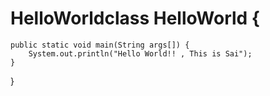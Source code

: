 # HelloWorldclass HelloWorld {
    public static void main(String args[]) {
        System.out.println("Hello World!! , This is Sai");
    }
}
